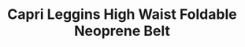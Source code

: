 ---
layout: product
title: Capri Leggins High Waist Foldable Neoprene Belt
product_image: /active/lt0001-fuscia.png
price: '38.00'
categories: Lower Body
---